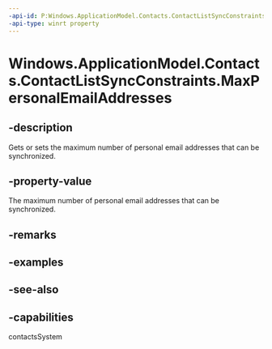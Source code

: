 ```yaml
---
-api-id: P:Windows.ApplicationModel.Contacts.ContactListSyncConstraints.MaxPersonalEmailAddresses
-api-type: winrt property
---
```


<!-- Property syntax
public Windows.Foundation.IReference<int> MaxPersonalEmailAddresses { get;  set; }
-->

# Windows.ApplicationModel.Contacts.ContactListSyncConstraints.MaxPersonalEmailAddresses

## -description
Gets or sets the maximum number of personal email addresses that can be synchronized.

## -property-value
The maximum number of personal email addresses that can be synchronized.

## -remarks

## -examples

## -see-also

## -capabilities
contactsSystem
